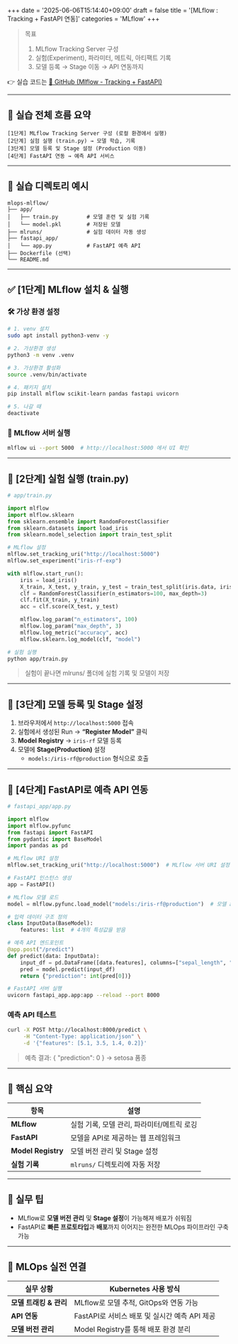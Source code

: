 +++
date = '2025-06-06T15:14:40+09:00'
draft = false
title = '[MLflow : Tracking + FastAPI 연동]'
categories = 'MLflow'
+++

> 목표
> 
> 1. MLflow Tracking Server 구성
> 2. 실험(Experiment), 파라미터, 메트릭, 아티팩트 기록
> 3. 모델 등록 → Stage 이동 → API 연동까지

👉 실습 코드는 [🔗 GitHub (Mlflow - Tracking + FastAPI)](https://github.com/keonhoban/mlops-infra-labs/tree/main/mlflow)

---

## 🧭 실습 전체 흐름 요약

```
[1단계] MLflow Tracking Server 구성 (로컬 환경에서 실행)
[2단계] 실험 실행 (train.py) → 모델 학습, 기록
[3단계] 모델 등록 및 Stage 설정 (Production 이동)
[4단계] FastAPI 연동 → 예측 API 서비스
```

---

## 🧩 실습 디렉토리 예시

```
mlops-mlflow/
├── app/
│   ├── train.py         # 모델 훈련 및 실험 기록
│   └── model.pkl        # 저장된 모델
├── mlruns/              # 실험 데이터 자동 생성
├── fastapi_app/
│   └── app.py           # FastAPI 예측 API
├── Dockerfile (선택)
└── README.md
```

---

## ✅ [1단계] MLflow 설치 & 실행

### 🛠️ 가상 환경 설정

```bash
# 1. venv 설치
sudo apt install python3-venv -y

# 2. 가상환경 생성
python3 -m venv .venv

# 3. 가상환경 활성화
source .venv/bin/activate

# 4. 패키지 설치
pip install mlflow scikit-learn pandas fastapi uvicorn

# 5. 나갈 때
deactivate
```

### 🔧 MLflow 서버 실행

```bash
mlflow ui --port 5000  # http://localhost:5000 에서 UI 확인
```

---

## 🧪 [2단계] 실험 실행 (train.py)

```python
# app/train.py

import mlflow
import mlflow.sklearn
from sklearn.ensemble import RandomForestClassifier
from sklearn.datasets import load_iris
from sklearn.model_selection import train_test_split

# MLflow 설정
mlflow.set_tracking_uri("http://localhost:5000")
mlflow.set_experiment("iris-rf-exp")

with mlflow.start_run():
    iris = load_iris()
    X_train, X_test, y_train, y_test = train_test_split(iris.data, iris.target, test_size=0.2)
    clf = RandomForestClassifier(n_estimators=100, max_depth=3)
    clf.fit(X_train, y_train)
    acc = clf.score(X_test, y_test)

    mlflow.log_param("n_estimators", 100)
    mlflow.log_param("max_depth", 3)
    mlflow.log_metric("accuracy", acc)
    mlflow.sklearn.log_model(clf, "model")
```

```bash
# 실험 실행
python app/train.py
```

> 실험이 끝나면 mlruns/ 폴더에 실험 기록 및 모델이 저장
> 

---

## 🧱 [3단계] 모델 등록 및 Stage 설정

1. 브라우저에서 `http://localhost:5000` 접속
2. 실험에서 생성된 Run → **“Register Model”** 클릭
3. **Model Registry** → `iris-rf` 모델 등록
4. 모델에 **Stage(Production)** 설정
    - `models:/iris-rf@production` 형식으로 호출

---

## 🚀 [4단계] FastAPI로 예측 API 연동

```python
# fastapi_app/app.py

import mlflow
import mlflow.pyfunc
from fastapi import FastAPI
from pydantic import BaseModel
import pandas as pd

# MLflow URI 설정
mlflow.set_tracking_uri("http://localhost:5000")  # MLflow 서버 URI 설정

# FastAPI 인스턴스 생성
app = FastAPI()

# MLflow 모델 로드
model = mlflow.pyfunc.load_model("models:/iris-rf@production")  # 모델 alias를 이용

# 입력 데이터 구조 정의
class InputData(BaseModel):
    features: list  # 4개의 특성값을 받음

# 예측 API 엔드포인트
@app.post("/predict")
def predict(data: InputData):
    input_df = pd.DataFrame([data.features], columns=["sepal_length", "sepal_width", "petal_length", "petal_width"])
    pred = model.predict(input_df)
    return {"prediction": int(pred[0])}
```

```bash
# FastAPI 서버 실행
uvicorn fastapi_app.app:app --reload --port 8000
```

### 예측 API 테스트

```bash
curl -X POST http://localhost:8000/predict \
     -H "Content-Type: application/json" \
     -d '{"features": [5.1, 3.5, 1.4, 0.2]}'
```

> 예측 결과: { "prediction": 0 } → setosa 품종
> 

---

## 🎯 핵심 요약

| 항목 | 설명 |
| --- | --- |
| **MLflow** | 실험 기록, 모델 관리, 파라미터/메트릭 로깅 |
| **FastAPI** | 모델을 API로 제공하는 웹 프레임워크 |
| **Model Registry** | 모델 버전 관리 및 Stage 설정 |
| **실험 기록** | `mlruns/` 디렉토리에 자동 저장 |

---

## 🧩 실무 팁

- MLflow로 **모델 버전 관리** 및 **Stage 설정**이 가능해져 배포가 쉬워짐
- FastAPI로 **빠른 프로토타입**과 **배포**까지 이어지는 완전한 MLOps 파이프라인 구축 가능

---

## 🔧 MLOps 실전 연결

| 실무 상황 | Kubernetes 사용 방식 |
| --- | --- |
| **모델 트래킹 & 관리** | MLflow로 모델 추적, GitOps와 연동 가능 |
| **API 연동** | FastAPI로 서비스 배포 및 실시간 예측 API 제공 |
| **모델 버전 관리** | Model Registry를 통해 배포 환경 분리 |
